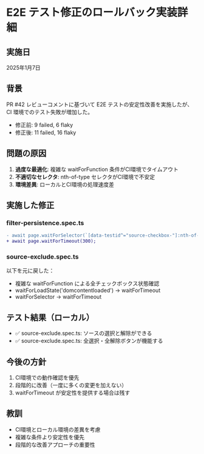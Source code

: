 # E2E テスト修正のロールバック実装詳細

## 実施日
2025年1月7日

## 背景
PR #42 レビューコメントに基づいて E2E テストの安定性改善を実施したが、CI 環境でのテスト失敗が増加した。
- 修正前: 9 failed, 6 flaky
- 修正後: 11 failed, 16 flaky

## 問題の原因
1. **過度な最適化**: 複雑な waitForFunction 条件がCI環境でタイムアウト
2. **不適切なセレクタ**: nth-of-type セレクタがCI環境で不安定
3. **環境差異**: ローカルとCI環境の処理速度差

## 実施した修正

### filter-persistence.spec.ts
```diff
- await page.waitForSelector(`[data-testid^="source-checkbox-"]:nth-of-type(1)`, {...});
+ await page.waitForTimeout(300);
```

### source-exclude.spec.ts
以下を元に戻した：
- 複雑な waitForFunction による全チェックボックス状態確認
- waitForLoadState('domcontentloaded') → waitForTimeout
- waitForSelector → waitForTimeout

## テスト結果（ローカル）
- ✅ source-exclude.spec.ts: ソースの選択と解除ができる
- ✅ source-exclude.spec.ts: 全選択・全解除ボタンが機能する

## 今後の方針
1. CI環境での動作確認を優先
2. 段階的に改善（一度に多くの変更を加えない）
3. waitForTimeout が安定性を提供する場合は残す

## 教訓
- CI環境とローカル環境の差異を考慮
- 複雑な条件より安定性を優先
- 段階的な改善アプローチの重要性